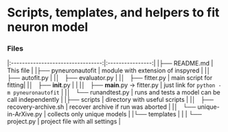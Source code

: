 # Scripts, templates, and helpers to fit neuron model

### Files 
|:---------------------------------:|:----------------:|
|├── README.md                      | This file        |
|├── pyneuronautofit                | module with extension of inspyred |
|│   ├── autofit.py                  |
|│   ├── evaluator.py                 |
|│   ├── fitter.py                    | main script for fitting|
|│   ├── __init__.py                   |            |
|│   ├── __main__.py -> fitter.py     | just link for `python -m pyneuronautofit` |
|│   └── runandtest.py                | runs and tests a model can be call independently |
|├── scripts                        | directory with useful scripts |
|│   ├── recovery-archive.sh          | recover archive if run was aborted |
|│   └── unique-in-ArXive.py          | collects only unique models |
|└── templates                       |  |
|    └── project.py                  | project file with all settings |

